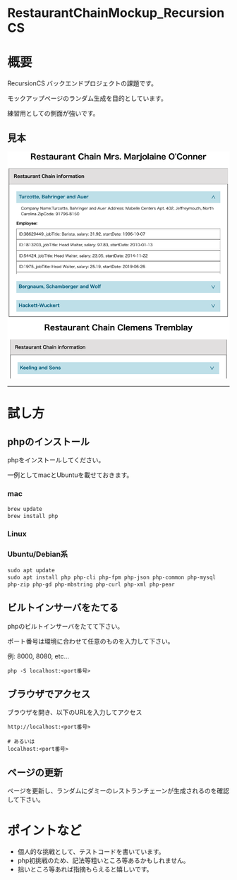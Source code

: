 # RestaurantChainMockup_RecursionCS

# 概要

RecursionCS バックエンドプロジェクトの課題です。

モックアップページのランダム生成を目的としています。

練習用としての側面が強いです。

## 見本

![見本](doc/img/image.png)

---

# 試し方 

## phpのインストール

phpをインストールしてください。

一例としてmacとUbuntuを載せておきます。

### mac

```shell
brew update
brew install php
```

### Linux

### Ubuntu/Debian系

```shell
sudo apt update
sudo apt install php php-cli php-fpm php-json php-common php-mysql php-zip php-gd php-mbstring php-curl php-xml php-pear
```

## ビルトインサーバをたてる

phpのビルトインサーバをたてて下さい。

ポート番号は環境に合わせて任意のものを入力して下さい。

例: 8000, 8080, etc...

```shell
php -S localhost:<port番号>
```

## ブラウザでアクセス

ブラウザを開き、以下のURLを入力してアクセス

```plane
http://localhost:<port番号>

# あるいは
localhost:<port番号>
```

## ページの更新

ページを更新し、ランダムにダミーのレストランチェーンが生成されるのを確認して下さい。


# ポイントなど

- 個人的な挑戦として、テストコードを書いています。
- php初挑戦のため、記法等粗いところ等あるかもしれません。
- 拙いところ等あれば指摘もらえると嬉しいです。
